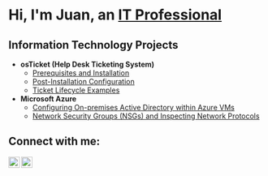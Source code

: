 <h1>Hi, I'm Juan, an <a href="https://www.linkedin.com/in/juan-antonio-martinez-medina-24562010a/">IT Professional</a></h1>

<h2> Information Technology Projects</h2>

- <b>osTicket (Help Desk Ticketing System)</b>
  - [Prerequisites and Installation](https://github.com/juanmtz03/osticket-prereqs)
  - [Post-Installation Configuration](https://github.com/juanmtz03/post-install-config)
  - [Ticket Lifecycle Examples](https://github.com/juanmtz03/ticket-lifecycle)
- <b>Microsoft Azure</b>
  - [Configuring On-premises Active Directory within Azure VMs](https://github.com/juanmtz03/configure-ad)
  - [Network Security Groups (NSGs) and Inspecting Network Protocols](https://github.com/juanmtz03/azure-network-protocols)

<h2>Connect with me:</h2>

[<img align="left" alt="Juan | LinkedIn" width="22px" src="https://cdn.jsdelivr.net/npm/simple-icons@v3/icons/linkedin.svg" />][linkedin]
[<img align="left" alt="Juan | Instagram" width="22px" src="https://cdn.jsdelivr.net/npm/simple-icons@v3/icons/instagram.svg" />][instagram]

[instagram]: https://www.instagram.com/juanchoos/
[linkedin]: https://www.linkedin.com/in/juan-antonio-martinez-medina-24562010a/
